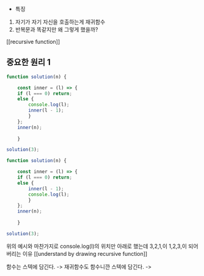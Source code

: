 - 특징
1. 자기가 자기 자신을 호출하는게 재귀함수 
2. 반복문과 똑같지만 왜 그렇게 했을까? 


[[recursive function]]

## 중요한 원리 1
```js
function solution(n) {

	const inner = (l) => {
	if (l === 0) return;
	else {
		console.log(l);	
		inner(l - 1);
		}
	};
	inner(n);
	
	}

solution(3);

function solution(n) {

	const inner = (l) => {
	if (l === 0) return;
	else {
		inner(l - 1);
		console.log(l);	
		}
	};
	inner(n);
	 
	}

solution(3);
```

위의 예시와 마찬가지로 console.log(l)의 위치만 아래로 했는데 3,2,1,이 1,2,3,이 되어버리는 이유
[[understand by drawing recursive function]]

함수는 스텍에 담긴다. -> 
재귀함수도 함수니깐 스텍에 담긴다. -> 